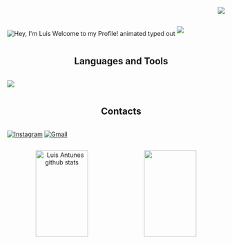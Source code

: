  <!--cnt views-->
<p align="right">
  <a href="https://visitorbadge.io/status?path=https%3A%2F%2Fgithub.com%2Fantunesluis"><img src="https://api.visitorbadge.io/api/visitors?path=https%3A%2F%2Fgithub.com%2Fantunesluis&label=Profile%20Views&labelColor=%23BDB76B&countColor=%23D2691E&style=flat" /></a>
</p>

##

<!--I am luis-->
<img src="https://readme-typing-svg.demolab.com?font=Operator+Mono&size=37&duration=2800&pause=2000&color=FAFAFA&center=true&vCenter=true&width=940&height=50&lines=Hey%2C+I'm+Luis+Welcome+to+my+Profile!" align="middle" alt="Hey, I'm Luis Welcome to my Profile! animated typed out">
<img  src="assests/borderseperator.gif">

<!--tech stack icons-->
<div id="user-content-toc">
  <ul align="center">
    <summary><h2 style="display: inline-block">Languages and Tools</h2></summary>
  </ul>
</div>

<p align="left">
  <a href="https://skillicons.dev">
    <img src="https://skillicons.dev/icons?i=git,c,python,vscode&perline=13" />
  </a>
</p>

<!-- Contacts -->
<div id="user-content-toc">
  <ul align="center">
    <summary><h2 style="display: inline-block">Contacts</h2></summary>
  </ul>
</div>

[![Instagram](https://img.shields.io/badge/Instagram-E4405F?style=for-the-badge&logo=instagram&logoColor=white)](https://www.instagram.com/luisantunesss/) [![Gmail](https://img.shields.io/badge/Gmail-D14836?style=for-the-badge&logo=gmail&logoColor=white)](mailto:lfantunes@inf.ufsm.br) 

##

<div align="center">
 <img width="49%" height="200px" src="https://github-readme-stats.vercel.app/api?username=antunesluis&show_icons=true&count_private=true&hide_border=true&title_color=DAA520&icon_color=CD853F&text_color=BDB76B&bg_color=0d1117" alt="Luis Antunes github stats" /> 
 <img width="49%" height="200px" src="https://github-readme-streak-stats.herokuapp.com/?user=antunesluis&show_icons=true&hide_border=true&locale=en&layout=compact&title_color=BDB76B&icon_color=BDB76B&text_color=BDB76B&bg_color=BDB76B&ring=DAA520&fire=D2691E&currStreakLabel=CD853F&currStreakNum=BDB76B&sideNums=BDB76B&sideLabels=CD853F&background=0d1117&dates=BDB76B" />
</div>
